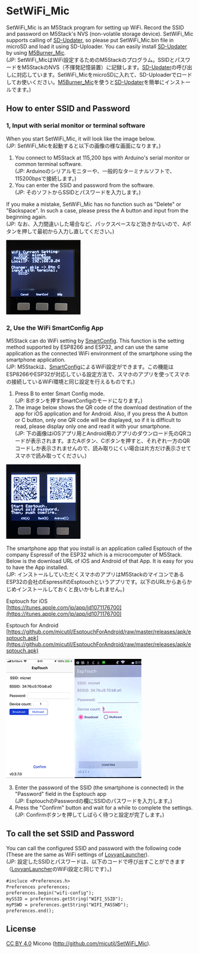 # SetWiFi_Mic

SetWiFi_Mic is an M5Stack program for setting up WiFi. Record the SSID and password on M5Stack's NVS (non-volatile storage device). SetWiFi_Mic supports calling of [SD-Updater](https://github.com/tobozo/M5Stack-SD-Updater), so please put SetWiFi_Mic.bin file in microSD and load it using SD-Uploader. You can easily install [SD-Updater](https://github.com/tobozo/M5Stack-SD-Updater) by using [M5Burner_Mic](https://github.com/micutil/M5Burner_Mic).<br>
(JP: SetWiFi_MicはWiFi設定するためのM5Stackのプログラム。SSIDとパスワードをM5StackのNVS（不揮発記憶装置）に記録します。[SD-Updater](https://github.com/tobozo/M5Stack-SD-Updater)の呼び出しに対応しています。SetWiFi_MicをmicroSDに入れて、SD-Uploaderでロードしてお使いください。[M5Burner_Mic](https://github.com/micutil/M5Burner_Mic)を使うと[SD-Updater](https://github.com/tobozo/M5Stack-SD-Updater)を簡単にインストールでます。)

## How to enter SSID and Password
### 1, Input with serial monitor or terminal software
When you start SetWiFi_Mic, it will look like the image below.<br>
(JP: SetWiFi_Micを起動すると以下の画像の様な画面になります。)

1. You connect to M5Stack at 115,200 bps with Arduino's serial monitor or common terminal software.<br>(JP: Arduinoのシリアルモニターや、一般的なターミナルソフトで、115200bpsで接続します。)
2. You can enter the SSID and password from the software.<br>(JP: そのソフトからSSIDとパスワードを入力します。)<br>

If you make a mistake, SetWiFi_Mic has no function such as "Delete" or "Backspace". In such a case, please press the A button and input from the beginning again.<br>(JP: なお、入力間違いした場合など、パックスペースなど効きかないので、Aボタンを押して最初から入力し直してください。)

![MacDown logo](images/IMG_9566_2.png)

### 2, Use the WiFi SmartConfig App
M5Stack can do WiFi setting by [SmartConfig](https://docs.espressif.com/projects/esp-idf/en/latest/api-reference/network/esp_smartconfig.html). This function is the setting method supported by ESP8266 and ESP32, and can use the same application as the connected WiFi environment of the smartphone using the smartphone application.<br>
(JP: M5Stackは、[SmartConfig](https://docs.espressif.com/projects/esp-idf/en/latest/api-reference/network/esp_smartconfig.html)によるWiFi設定ができます。この機能はESP8266やESP32が対応している設定方法で、スマホのアプリを使ってスマホの接続しているWiFi環境と同じ設定を行えるものです。)

1. Press B to enter Smart Config mode.<br>(JP: Bボタンを押すSmartConfigのモードになります。)
2. The image below shows the QR code of the download destination of the app for iOS application and for Android. Also, if you press the A button or C button, only one QR code will be displayed, so if it is difficult to read, please display only one and read it with your smartphone.<br>(JP: 下の画像はiOSアプリ用とAndroid用のアプリのダウンロード先のQRコードが表示されます。またAボタン、Cボタンを押すと、それぞれ一方のQRコードしか表示されませんので、読み取りにくい場合は片方だけ表示させてスマホで読み取ってください。)

![MacDown logo](images/IMG_9565_2.png)

The smartphone app that you install is an application called Esptouch of the company Espressif of the ESP32 which is a microcomputer of M5Stack. Below is the download URL of iOS and Android of that App. It is easy for you to have the App installed.<br>
(JP: インストールしていただくスマホのアプリはM5StackのマイコンであるESP32の会社のEspressifのEsptouchというアプリです。以下のURLからあらかじめインストールしておくと良いかもしれません。)

Esptouch for iOS<br>
[https://itunes.apple.com/jp/app/id1071176700](https://itunes.apple.com/jp/app/id1071176700)

Esptouch for Android<br>
[https://github.com/micutil/EsptouchForAndroid/raw/master/releases/apk/esptouch.apk](https://github.com/micutil/EsptouchForAndroid/raw/master/releases/apk/esptouch.apk)

![MacDown logo](images/IMG_9563_2.png)   ![MacDown logo](images/IMG_9562_2.png)

3. Enter the password of the SSID (the smartphone is connected) in the "Password" field in the Esptouch app<br>
(JP: EsptouchのPasswordの欄にSSIDのパスワードを入力します。)
4. Press the "Confirm" button and wait for a while to complete the settings.<br>(JP: Confirmボタンを押してしばらく待つと設定が完了します。)


## To call the set SSID and Password
You can call the configured SSID and password with the following code (These are the same as WiFi settings of [LovyanLauncher](https://github.com/lovyan03/M5Stack_LovyanLauncher)).<br>
(JP: 設定したSSIDとパスワードは、以下のコードで呼び出すことができます（[LovyanLauncher](https://github.com/lovyan03/M5Stack_LovyanLauncher)のWiFi設定と同じです）。)

~~~
#incluce <Preferences.h>
Preferences preferences;
preferences.begin("wifi-config");
mySSID = preferences.getString("WIFI_SSID");
myPSWD = preferences.getString("WIFI_PASSWD");
preferences.end();
~~~

## License

[CC BY 4.0](https://creativecommons.org/licenses/by/4.0/) Micono (http://github.com/micutil/SetWiFi_Mic).



